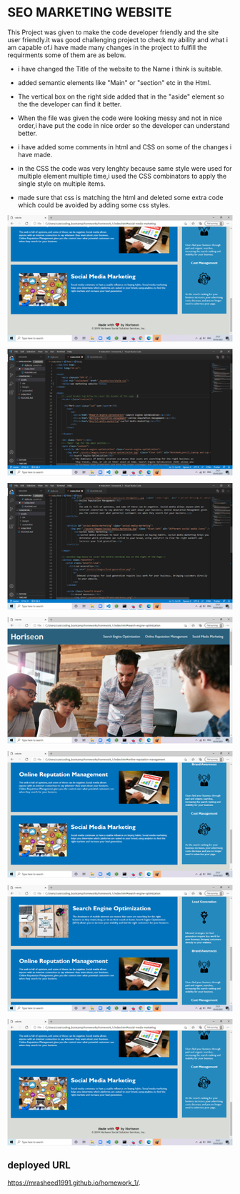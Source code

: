 # SEO MARKETING WEBSITE

This Project was given to make the code developer friendly and the site user friendly.it was good challenging project
to check my ability and what i am capable of.i have made many changes in the project to fulfill the requirments some of them are as below.

- i have changed the Title of the website to the Name i think is suitable.

- added semantic elements like "Main" or "section" etc in the Html.

- The vertical box on the right side added that in the "aside" element so the the developer can find it better.

- When the file was given the code were looking messy and not in nice order,i have put the code in nice order so the developer can understand better.

- i have added some comments in html and CSS on some of the changes i have made.

- in the CSS the code was very lenghty because same style were used for multiple element multiple time,i used the CSS combinators to apply the single style on multiple items.

- made sure that css is matching the html and deleted some extra code which could be avoided by adding some css styles.

![Screenshot (1)](./assets/screenshot/Screenshot_1.png)

![Screenshot (2)](.\assets\screenshot\Screenshot_2.png)

![Screenshot (3)](./assets/screenshot/Screenshot_3.png)

![Screenshot (4)](./assets/screenshot/Screenshot_4.png)

![Screenshot (5)](./assets/screenshot/Screenshot_5.png)

![Screenshot (6)](./assets/screenshot/Screenshot_6.png)

![Screenshot (7)](./assets/screenshot/Screenshot_7.png)

## deployed URL

https://mrasheed1991.github.io/homework_1/.

